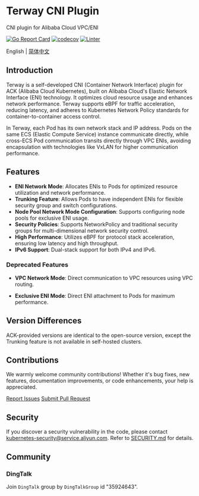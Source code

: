 # Terway CNI Plugin

CNI plugin for Alibaba Cloud VPC/ENI

[![Go Report Card](https://goreportcard.com/badge/github.com/AliyunContainerService/terway)](https://goreportcard.com/report/github.com/AliyunContainerService/terway)
[![codecov](https://codecov.io/gh/AliyunContainerService/terway/branch/main/graph/badge.svg)](https://codecov.io/gh/AliyunContainerService/terway)
[![Linter](https://github.com/AliyunContainerService/terway/workflows/check/badge.svg)](https://github.com/marketplace/actions/super-linter)

English | [简体中文](./README-zh_CN.md)

## Introduction

Terway is a self-developed CNI (Container Network Interface) plugin for ACK (Alibaba Cloud Kubernetes), built on Alibaba Cloud's Elastic Network Interface (ENI) technology. It optimizes cloud resource usage and enhances network performance. Terway supports eBPF for traffic acceleration, reducing latency, and adheres to Kubernetes Network Policy standards for container-to-container access control.

In Terway, each Pod has its own network stack and IP address. Pods on the same ECS (Elastic Compute Service) instance communicate directly, while cross-ECS Pod communication transits directly through VPC ENIs, avoiding encapsulation with technologies like VxLAN for higher communication performance.

## Features

- **ENI Network Mode**: Allocates ENIs to Pods for optimized resource utilization and network performance.
- **Trunking Feature**: Allows Pods to have independent ENIs for flexible security group and switch configurations.
- **Node Pool Network Mode Configuration**: Supports configuring node pools for exclusive ENI usage.
- **Security Policies**: Supports NetworkPolicy and traditional security groups for multi-dimensional network security control.
- **High Performance**: Utilizes eBPF for protocol stack acceleration, ensuring low latency and high throughput.
- **IPv6 Support**: Dual-stack support for both IPv4 and IPv6.

### Deprecated Features

- **VPC Network Mode**: Direct communication to VPC resources using VPC routing.

- **Exclusive ENI Mode**: Direct ENI attachment to Pods for maximum performance.

## Version Differences

ACK-provided versions are identical to the open-source version, except the Trunking feature is not available in self-hosted clusters.

## Contributions

We warmly welcome community contributions! Whether it's bug fixes, new features, documentation improvements, or code enhancements, your help is appreciated.

[Report Issues](https://github.com/AliyunContainerService/terway/issues/new)
[Submit Pull Request](https://github.com/AliyunContainerService/terway/compare)

## Security

If you discover a security vulnerability in the code, please contact [kubernetes-security@service.aliyun.com](mailto:kubernetes-security@service.aliyun.com). Refer to [SECURITY.md](SECURITY.md) for details.

## Community

### DingTalk

Join `DingTalk` group by `DingTalkGroup` id "35924643".
